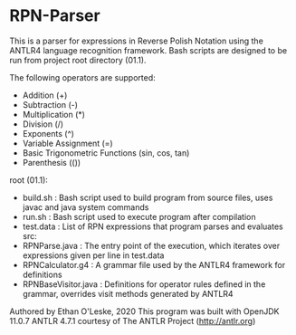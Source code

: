 # RPN-Parser

This is a parser for expressions in Reverse Polish Notation using the ANTLR4 language recognition framework. Bash scripts are designed to be run from project root directory (01.1).

The following operators are supported:
- Addition (+)
- Subtraction (-)
- Multiplication (*)
- Division (/)
- Exponents (^)
- Variable Assignment (=)
- Basic Trigonometric Functions (sin, cos, tan)
- Parenthesis (())

root (01.1):
- build.sh : Bash script used to build program from source files, uses javac and java system commands
- run.sh : Bash script used to execute program after compilation
- test.data : List of RPN expressions that program parses and evaluates
src:
- RPNParse.java : The entry point of the execution, which iterates over expressions given per line in test.data
- RPNCalculator.g4 : A grammar file used by the ANTLR4 framework for definitions
- RPNBaseVisitor.java : Definitions for operator rules defined in the grammar, overrides visit methods generated by ANTLR4

Authored by Ethan O'Leske, 2020
This program was built with OpenJDK 11.0.7
ANTLR 4.7.1 courtesy of The ANTLR Project (http://antlr.org)